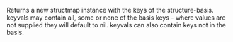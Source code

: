   Returns a new structmap instance with the keys of the
  structure-basis. keyvals may contain all, some or none of the basis
  keys - where values are not supplied they will default to nil.
  keyvals can also contain keys not in the basis.